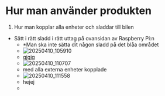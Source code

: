 # Hur man använder produkten #

1. Hur man kopplar alla enheter och sladdar till bilen
 - Sätt i rätt sladd i rätt uttag på ovansidan av Raspberry Pi:n
   - *Man ska inte sätta dit någon sladd på det blåa området
   - ![20250410_105910](https://github.com/user-attachments/assets/df341f07-15d1-43e2-9441-a37327e2898a)
   - gjgjg
   - ![20250410_110707](https://github.com/user-attachments/assets/73df1723-b003-4471-88ea-a1b13c92c470)
   - med alla externa enheter kopplade
   - ![20250410_111558](https://github.com/user-attachments/assets/09c34e1c-d770-496b-9f86-829957304b49)
   - hejej
   - 

   
